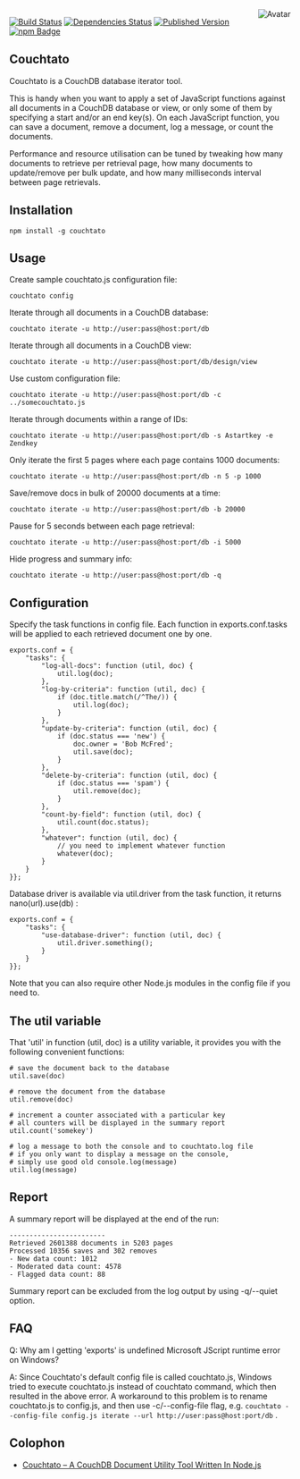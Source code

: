 <img align="right" src="https://raw.github.com/cliffano/couchtato/master/avatar.jpg" alt="Avatar"/>

[![Build Status](https://secure.travis-ci.org/cliffano/couchtato.png?branch=master)](http://travis-ci.org/cliffano/couchtato)
[![Dependencies Status](https://david-dm.org/cliffano/couchtato.png)](http://david-dm.org/cliffano/couchtato)
[![Published Version](https://badge.fury.io/js/couchtato.png)](http://badge.fury.io/js/couchtato)
<br/>
[![npm Badge](https://nodei.co/npm/couchtato.png)](http://npmjs.org/package/couchtato)


Couchtato
---------

Couchtato is a CouchDB database iterator tool.

This is handy when you want to apply a set of JavaScript functions against all documents in a CouchDB database or view, or only some of them by specifying a start and/or an end key(s). On each JavaScript function, you can save a document, remove a document, log a message, or count the documents.

Performance and resource utilisation can be tuned by tweaking how many documents to retrieve per retrieval page, how many documents to update/remove per bulk update, and how many milliseconds interval between page retrievals.

Installation
------------

    npm install -g couchtato
    
Usage
-----

Create sample couchtato.js configuration file:

    couchtato config
    
Iterate through all documents in a CouchDB database:

    couchtato iterate -u http://user:pass@host:port/db

Iterate through all documents in a CouchDB view:

    couchtato iterate -u http://user:pass@host:port/db/design/view

Use custom configuration file:

    couchtato iterate -u http://user:pass@host:port/db -c ../somecouchtato.js

Iterate through documents within a range of IDs:

    couchtato iterate -u http://user:pass@host:port/db -s Astartkey -e Zendkey

Only iterate the first 5 pages where each page contains 1000 documents:

    couchtato iterate -u http://user:pass@host:port/db -n 5 -p 1000
    
Save/remove docs in bulk of 20000 documents at a time:

    couchtato iterate -u http://user:pass@host:port/db -b 20000

Pause for 5 seconds between each page retrieval:

    couchtato iterate -u http://user:pass@host:port/db -i 5000

Hide progress and summary info:

    couchtato iterate -u http://user:pass@host:port/db -q

Configuration
-------------

Specify the task functions in config file. Each function in exports.conf.tasks will be applied to each retrieved document one by one.

    exports.conf = {
        "tasks": {
            "log-all-docs": function (util, doc) {
                util.log(doc);
            },
            "log-by-criteria": function (util, doc) {
                if (doc.title.match(/^The/)) {
                    util.log(doc);
                }
            },
            "update-by-criteria": function (util, doc) {
                if (doc.status === 'new') {
                    doc.owner = 'Bob McFred';
                    util.save(doc);
                }
            },
            "delete-by-criteria": function (util, doc) {
                if (doc.status === 'spam') {
                    util.remove(doc);
                }
            },
            "count-by-field": function (util, doc) {
                util.count(doc.status);
            },
            "whatever": function (util, doc) {
                // you need to implement whatever function
                whatever(doc);
            }
        }
    }};

Database driver is available via util.driver from the task function, it returns nano(url).use(db) :

    exports.conf = {
        "tasks": {
            "use-database-driver": function (util, doc) {
                util.driver.something();
            }
        }
    }};

Note that you can also require other Node.js modules in the config file if you need to.

The util variable
-----------------

That 'util' in function (util, doc) is a utility variable, it provides you with the following convenient functions:

    # save the document back to the database
    util.save(doc)
    
    # remove the document from the database
    util.remove(doc)
    
    # increment a counter associated with a particular key
    # all counters will be displayed in the summary report
    util.count('somekey')
    
    # log a message to both the console and to couchtato.log file
    # if you only want to display a message on the console,
    # simply use good old console.log(message)
    util.log(message)

Report
------

A summary report will be displayed at the end of the run:

    ------------------------
    Retrieved 2601388 documents in 5203 pages
    Processed 10356 saves and 302 removes
    - New data count: 1012
    - Moderated data count: 4578
    - Flagged data count: 88

Summary report can be excluded from the log output by using -q/--quiet option.

FAQ
---

Q: Why am I getting 'exports' is undefined Microsoft JScript runtime error on Windows?

A: Since Couchtato's default config file is called couchtato.js, Windows tried to execute couchtato.js instead of couchtato command, which then resulted in the above error. A workaround to this problem is to rename couchtato.js to config.js, and then use -c/--config-file flag, e.g. `couchtato --config-file config.js iterate --url http://user:pass@host:port/db` .

Colophon
--------

* [Couchtato – A CouchDB Document Utility Tool Written In Node.js](http://blog.shinetech.com/2011/06/30/couchtato-a-couchdb-document-utility-tool-written-in-nodejs/)
